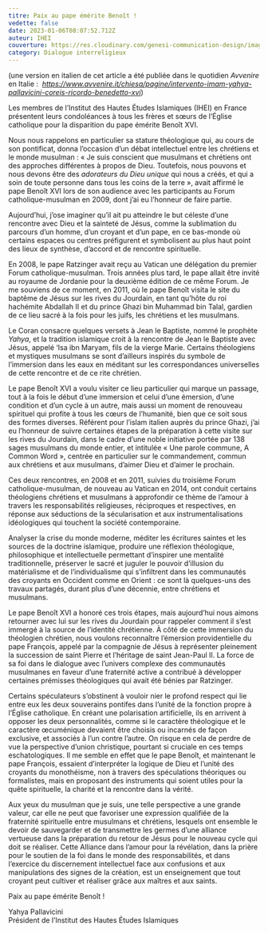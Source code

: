 ```yaml
---
titre: Paix au pape émérite Benoît !
vedette: false
date: 2023-01-06T08:07:52.712Z
auteur: IHEI
couverture: https://res.cloudinary.com/genesi-communication-design/image/upload/v1673338225/Shaykh_Yahya_e_Benede_ym2vm0.jpg
category: Dialogue interreligieux
---
```

(une version en italien de cet article a été publiée dans le quotidien *Avvenire* en Italie&nbsp;:  *<https://www.avvenire.it/chiesa/pagine/intervento-imam-yahya-pallavicini-coreis-ricordo-benedetto-xvi>*)

Les membres de l’Institut des Hautes Études Islamiques (IHEI) en France présentent leurs condoléances à tous les frères et sœurs de l’Église catholique pour la disparition du pape émérite Benoît XVI.

Nous nous rappelons en particulier sa stature théologique qui, au cours de son pontificat, donna l’occasion d’un débat intellectuel entre les chrétiens et le monde musulman&nbsp;: «&nbsp;Je suis conscient que musulmans et chrétiens ont des approches différentes à propos de Dieu. Toutefois, nous pouvons et nous devons être des *adorateurs du Dieu unique* qui nous a créés, et qui a soin de toute personne dans tous les coins de la terre&nbsp;», avait affirmé le pape Benoît XVI lors de son audience avec les participants au Forum catholique-musulman en 2009, dont j’ai eu l’honneur de faire partie.

Aujourd’hui, j’ose imaginer qu’il ait pu atteindre le but céleste d’une rencontre avec Dieu et la sainteté de Jésus, comme la sublimation du parcours d’un homme, d’un croyant et d’un pape, en ce bas-monde où certains espaces ou centres préfigurent et symbolisent au plus haut point des lieux de synthèse, d’accord et de rencontre spirituelle.

En 2008, le pape Ratzinger avait reçu au Vatican une délégation du premier Forum catholique-musulman. Trois années plus tard, le pape allait être invité au royaume de Jordanie pour la deuxième édition de ce même Forum. Je me souviens de ce moment, en 2011, où le pape Benoît visita le site du baptême de Jésus sur les rives du Jourdain, en tant qu’hôte du roi hachémite Abdallah II et du prince Ghazi bin Muhammad bin Talal, gardien de ce lieu sacré à la fois pour les juifs, les chrétiens et les musulmans.

Le Coran consacre quelques versets à Jean le Baptiste, nommé le prophète *Yahya*, et la tradition islamique croit à la rencontre de Jean le Baptiste avec Jésus, appelé ‘Isa ibn Maryam, fils de la vierge Marie. Certains théologiens et mystiques musulmans se sont d’ailleurs inspirés du symbole de l’immersion dans les eaux en méditant sur les correspondances universelles de cette rencontre et de ce rite chrétien.

Le pape Benoît XVI a voulu visiter ce lieu particulier qui marque un passage, tout à la fois le début d’une immersion et celui d’une émersion, d’une condition et d’un cycle à un autre, mais aussi un moment de renouveau spirituel qui profite à tous les cœurs de l’humanité, bien que ce soit sous des formes diverses. Référent pour l’islam italien auprès du prince Ghazi, j’ai eu l’honneur de suivre certaines étapes de la préparation à cette visite sur les rives du Jourdain, dans le cadre d’une noble initiative portée par 138 sages musulmans du monde entier, et intitulée «&nbsp;Une parole commune, A Common Word&nbsp;», centrée en particulier sur le commandement, commun aux chrétiens et aux musulmans, d’aimer Dieu et d’aimer le prochain.

Ces deux rencontres, en 2008 et en 2011, suivies du troisième Forum catholique-musulman, de nouveau au Vatican en 2014, ont conduit certains théologiens chrétiens et musulmans à approfondir ce thème de l’amour à travers les responsabilités religieuses, réciproques et respectives, en réponse aux séductions de la sécularisation et aux instrumentalisations idéologiques qui touchent la société contemporaine.

Analyser la crise du monde moderne, méditer les écritures saintes et les sources de la doctrine islamique, produire une réflexion théologique, philosophique et intellectuelle permettant d’inspirer une mentalité traditionnelle, préserver le sacré et juguler le pouvoir d’illusion du matérialisme et de l’individualisme qui s’infiltrent dans les communautés des croyants en Occident comme en Orient&nbsp;: ce sont là quelques-uns des travaux partagés, durant plus d’une décennie, entre chrétiens et musulmans.

Le pape Benoît XVI a honoré ces trois étapes, mais aujourd’hui nous aimons retourner avec lui sur les rives du Jourdain pour rappeler comment il s’est immergé à la source de l’identité chrétienne. À côté de cette immersion du théologien chrétien, nous voulons reconnaître l’émersion providentielle du pape François, appelé par la compagnie de Jésus à représenter pleinement la succession de saint Pierre et l’héritage de saint Jean-Paul II. La force de sa foi dans le dialogue avec l’univers complexe des communautés musulmanes en faveur d’une fraternité active a contribué à développer certaines prémisses théologiques qui avait été bénies par Ratzinger.

Certains spéculateurs s’obstinent à vouloir nier le profond respect qui lie entre eux les deux souverains pontifes dans l’unité de la fonction propre à l’Église catholique. En créant une polarisation artificielle, ils en arrivent à opposer les deux personnalités, comme si le caractère théologique et le caractère œcuménique devaient être choisis ou incarnés de façon exclusive, et associés à l’un contre l’autre. On risque en cela de perdre de vue la perspective d’union christique, pourtant si cruciale en ces temps eschatologiques. Il me semble en effet que le pape Benoît, et maintenant le pape François, essaient d’interpréter la logique de Dieu et l’unité des croyants du monothéisme, non à travers des spéculations théoriques ou formalistes, mais en proposant des instruments qui soient utiles pour la quête spirituelle, la charité et la rencontre dans la vérité.

Aux yeux du musulman que je suis, une telle perspective a une grande valeur, car elle ne peut que favoriser une expression qualifiée de la fraternité spirituelle entre musulmans et chrétiens, lesquels ont ensemble le devoir de sauvegarder et de transmettre les germes d’une alliance vertueuse dans la préparation du retour de Jésus pour le nouveau cycle qui doit se réaliser. Cette Alliance dans l’amour pour la révélation, dans la prière pour le soutien de la foi dans le monde des responsabilités, et dans l’exercice du discernement intellectuel face aux confusions et aux manipulations des signes de la création, est un enseignement que tout croyant peut cultiver et réaliser grâce aux maîtres et aux saints.

Paix au pape émérite Benoît&nbsp;!

Yahya Pallavicini</br>
Président de l’Institut des Hautes Études Islamiques